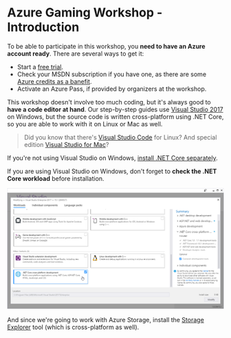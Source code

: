 # Azure Gaming Workshop - Introduction

To be able to participate in this workshop, you **need to have an Azure account ready**. There are several ways to get it:

* Start a [free trial](https://azure.microsoft.com/en-us/free/).
* Check your MSDN subscription if you have one, as there are some [Azure credits as a banefit](https://azure.microsoft.com/en-us/pricing/member-offers/msdn-benefits-details/).
* Activate an Azure Pass, if provided by organizers at the workshop.

This workshop doesn't involve too much coding, but it's always good to **have a code editor at hand**. Our step-by-step guides use [Visual Studio 2017](https://www.visualstudio.com/) on Windows, but the source code is written cross-platform using .NET Core, so you are able to work with it on Linux or Mac as well.

> Did you know that there's [Visual Studio Code](http://code.visualstudio.com) for Linux? And special edition [Visual Studio for Mac](https://www.visualstudio.com/cs/vs/visual-studio-mac/)?

If you're not using Visual Studio on Windows, [install .NET Core separately](https://www.microsoft.com/net/core).

If you are using Visual Studio on Windows, don't forget to **check the .NET Core workload** before installation.

![](Images/1-netcore.png)

And since we're going to work with Azure Storage, install the [Storage Explorer](http://storageexplorer.com/) tool (which is cross-platform as well).
